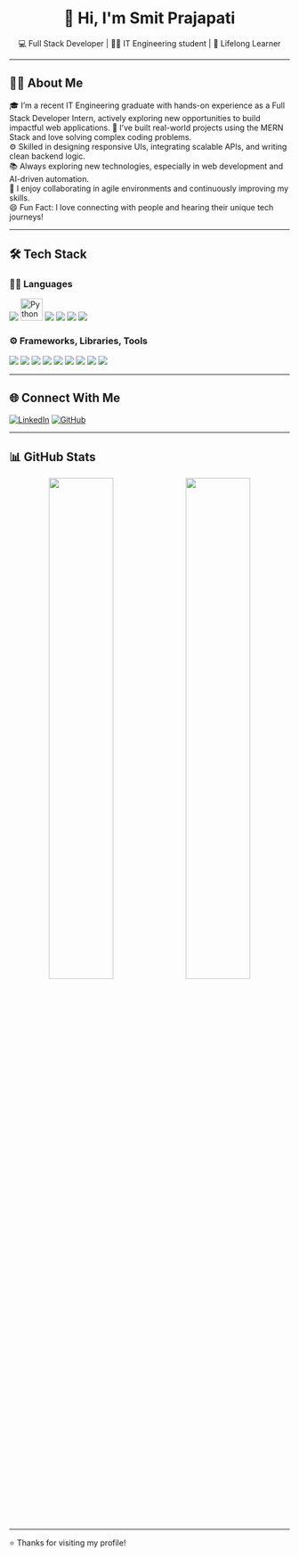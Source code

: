 <h1 align="center">👋 Hi, I'm Smit Prajapati</h1>

<p align="center">
💻 Full Stack Developer | 👨‍🎓 IT Engineering student | 🚀 Lifelong Learner  
</p>

---

## 🧑‍💼 About Me

🎓 I’m a recent IT Engineering graduate with hands-on experience as a Full Stack Developer Intern, actively exploring new opportunities to build impactful web applications. 
🔧 I’ve built real-world projects using the MERN Stack and love solving complex coding problems.  
⚙️ Skilled in designing responsive UIs, integrating scalable APIs, and writing clean backend logic.  
📚 Always exploring new technologies, especially in web development and AI-driven automation.  
🤝 I enjoy collaborating in agile environments and continuously improving my skills.  
😄 Fun Fact: I love connecting with people and hearing their unique tech journeys!

---

## 🛠️ Tech Stack

### 👨‍💻 Languages  
<img src="https://img.shields.io/badge/JavaScript-F7DF1E?logo=javascript&logoColor=black&style=for-the-badge" /> <img src="https://img.icons8.com/color/48/000000/python--v1.png" alt="Python Logo" width="40" height="40"/>
 <img src="https://img.shields.io/badge/C++-00599C?logo=c%2B%2B&logoColor=white&style=for-the-badge" /> <img src="https://img.shields.io/badge/Java-007396?logo=java&logoColor=white&style=for-the-badge" /> <img src="https://img.shields.io/badge/HTML5-E34F26?logo=html5&logoColor=white&style=for-the-badge" /> <img src="https://img.shields.io/badge/CSS3-1572B6?logo=css3&logoColor=white&style=for-the-badge" />

### ⚙️ Frameworks, Libraries, Tools  
<img src="https://img.shields.io/badge/React-61DAFB?logo=react&logoColor=black&style=for-the-badge" /> <img src="https://img.shields.io/badge/Node.js-339933?logo=nodedotjs&logoColor=white&style=for-the-badge" /> <img src="https://img.shields.io/badge/Express.js-000000?logo=express&logoColor=white&style=for-the-badge" /> <img src="https://img.shields.io/badge/TailwindCSS-06B6D4?logo=tailwindcss&logoColor=white&style=for-the-badge" /> <img src="https://img.shields.io/badge/MongoDB-47A248?logo=mongodb&logoColor=white&style=for-the-badge" /> <img src="https://img.shields.io/badge/Postman-FF6C37?logo=postman&logoColor=white&style=for-the-badge" /> <img src="https://img.shields.io/badge/Git-F05032?logo=git&logoColor=white&style=for-the-badge" /> <img src="https://img.shields.io/badge/GitHub-181717?logo=github&logoColor=white&style=for-the-badge" /> <img src="https://img.shields.io/badge/VSCode-007ACC?logo=visualstudiocode&logoColor=white&style=for-the-badge" />

---

## 🌐 Connect With Me

[![LinkedIn](https://img.shields.io/badge/LinkedIn-0A66C2?logo=linkedin&logoColor=white&style=for-the-badge)](https://www.linkedin.com/in/smitprajapati1607/)
[![GitHub](https://img.shields.io/badge/GitHub-181717?logo=github&logoColor=white&style=for-the-badge)](https://github.com/smit1607)

---

## 📊 GitHub Stats

<p align="center">
  <img src="https://github-readme-stats.vercel.app/api?username=smit1607&show_icons=true&theme=radical" width="48%" />
  <img src="https://github-readme-streak-stats.herokuapp.com/?user=smit1607&theme=radical" width="48%" />
</p>

---

⭐️ Thanks for visiting my profile!  
